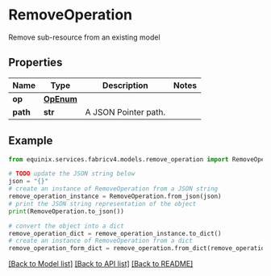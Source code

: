 # RemoveOperation

Remove sub-resource from an existing model

## Properties

Name | Type | Description | Notes
------------ | ------------- | ------------- | -------------
**op** | [**OpEnum**](OpEnum.md) |  | 
**path** | **str** | A JSON Pointer path. | 

## Example

```python
from equinix.services.fabricv4.models.remove_operation import RemoveOperation

# TODO update the JSON string below
json = "{}"
# create an instance of RemoveOperation from a JSON string
remove_operation_instance = RemoveOperation.from_json(json)
# print the JSON string representation of the object
print(RemoveOperation.to_json())

# convert the object into a dict
remove_operation_dict = remove_operation_instance.to_dict()
# create an instance of RemoveOperation from a dict
remove_operation_form_dict = remove_operation.from_dict(remove_operation_dict)
```
[[Back to Model list]](../README.md#documentation-for-models) [[Back to API list]](../README.md#documentation-for-api-endpoints) [[Back to README]](../README.md)


